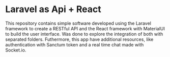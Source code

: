 # Laravel as Api + React
This repository contains simple software developed using the Laravel framework to create a RESTful API and the React framework with MaterialUI to build the user interface. Was done to explore the integration of both with separated folders. Futhermore, this app have additional resources, like authentication with Sanctum token and a real time chat made with Socket.io.
